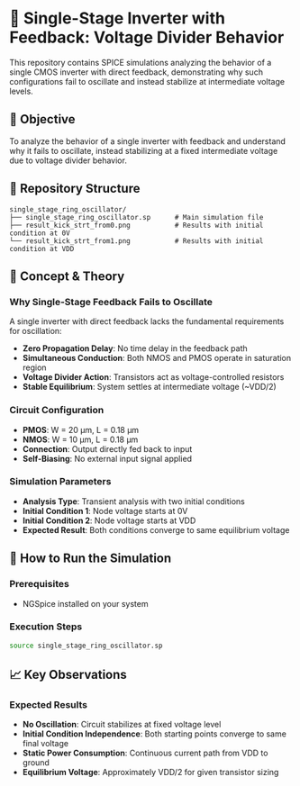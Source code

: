 # 🔄 Single-Stage Inverter with Feedback: Voltage Divider Behavior

This repository contains SPICE simulations analyzing the behavior of a single CMOS inverter with direct feedback, demonstrating why such configurations fail to oscillate and instead stabilize at intermediate voltage levels.

## 🎯 Objective

To analyze the behavior of a single inverter with feedback and understand why it fails to oscillate, instead stabilizing at a fixed intermediate voltage due to voltage divider behavior.

## 📁 Repository Structure

```
single_stage_ring_oscillator/
├── single_stage_ring_oscillator.sp      # Main simulation file
├── result_kick_strt_from0.png           # Results with initial condition at 0V
└── result_kick_strt_from1.png           # Results with initial condition at VDD
```

## 🔬 Concept & Theory

### Why Single-Stage Feedback Fails to Oscillate

A single inverter with direct feedback lacks the fundamental requirements for oscillation:
- **Zero Propagation Delay**: No time delay in the feedback path
- **Simultaneous Conduction**: Both NMOS and PMOS operate in saturation region
- **Voltage Divider Action**: Transistors act as voltage-controlled resistors
- **Stable Equilibrium**: System settles at intermediate voltage (~VDD/2)

### Circuit Configuration
- **PMOS**: W = 20 µm, L = 0.18 µm
- **NMOS**: W = 10 µm, L = 0.18 µm
- **Connection**: Output directly fed back to input
- **Self-Biasing**: No external input signal applied

### Simulation Parameters
- **Analysis Type**: Transient analysis with two initial conditions
- **Initial Condition 1**: Node voltage starts at 0V
- **Initial Condition 2**: Node voltage starts at VDD
- **Expected Result**: Both conditions converge to same equilibrium voltage

## 🚀 How to Run the Simulation

### Prerequisites
- NGSpice installed on your system

### Execution Steps
```bash
source single_stage_ring_oscillator.sp
```

## 📈 Key Observations

### Expected Results
- **No Oscillation**: Circuit stabilizes at fixed voltage level
- **Initial Condition Independence**: Both starting points converge to same final voltage
- **Static Power Consumption**: Continuous current path from VDD to ground
- **Equilibrium Voltage**: Approximately VDD/2 for given transistor sizing
